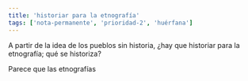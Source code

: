 ```yaml
---
title: 'historiar para la etnografía'
tags: ['nota-permanente', 'prioridad-2', 'huérfana']
---
```

A partir de la idea de los pueblos sin historia, ¿hay que historiar para la etnografía; qué se historiza?

Parece que las etnografías